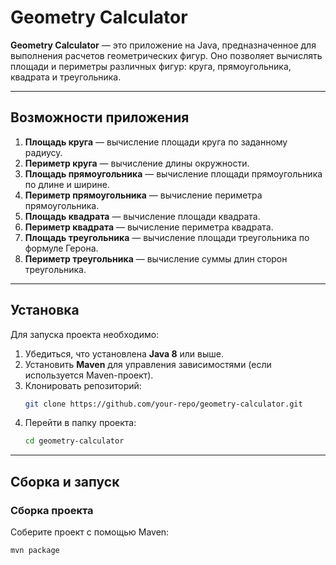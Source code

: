 # Geometry Calculator

**Geometry Calculator** — это приложение на Java, предназначенное для выполнения расчетов геометрических фигур. Оно позволяет вычислять площади и периметры различных фигур: круга, прямоугольника, квадрата и треугольника.

---

## Возможности приложения

1. **Площадь круга** — вычисление площади круга по заданному радиусу.  
2. **Периметр круга** — вычисление длины окружности.  
3. **Площадь прямоугольника** — вычисление площади прямоугольника по длине и ширине.  
4. **Периметр прямоугольника** — вычисление периметра прямоугольника.  
5. **Площадь квадрата** — вычисление площади квадрата.  
6. **Периметр квадрата** — вычисление периметра квадрата.  
7. **Площадь треугольника** — вычисление площади треугольника по формуле Герона.  
8. **Периметр треугольника** — вычисление суммы длин сторон треугольника.  

---

## Установка

Для запуска проекта необходимо:

1. Убедиться, что установлена **Java 8** или выше.
2. Установить **Maven** для управления зависимостями (если используется Maven-проект).
3. Клонировать репозиторий:
    ```bash
    git clone https://github.com/your-repo/geometry-calculator.git
    ```
4. Перейти в папку проекта:
    ```bash
    cd geometry-calculator
    ```

---

## Сборка и запуск

### Сборка проекта
Соберите проект с помощью Maven:
```bash
mvn package
